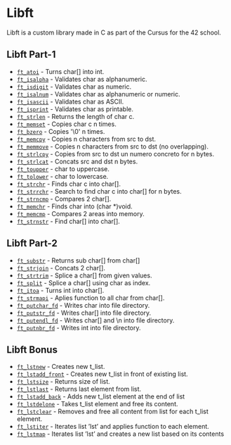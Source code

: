 # Libft

Libft is a custom library made in C as part of the Cursus for the 42 school.

## Libft Part-1

- [`ft_atoi`](ft_atoi.c)                  - Turns char[] into int.
- [`ft_isalpha`](ft_isalpha.c)            - Validates char as alphanumeric.
- [`ft_isdigit`](ft_isdigit.c)            - Validates char as numeric.
- [`ft_isalnum`](ft_isalnum.c)            - Validates char as alphanumeric or numeric.
- [`ft_isascii`](ft_isascii.c)            - Validates char as ASCII.
- [`ft_isprint`](ft_isprint.c)            - Validates char as printable.
- [`ft_strlen`](ft_strlen.c)              - Returns the length of char c.
- [`ft_memset`](ft_memset.c)              - Copies char c n times.
- [`ft_bzero`](ft_bzero.c)                - Copies '\0' n times. 
- [`ft_memcpy`](ft_memcpy.c)              - Copies n characters from src to dst.
- [`ft_memmove`](ft_memmove.c)            - Copies n characters from src to dst (no overlapping).
- [`ft_strlcpy`](ft_strlcpy.c)            - Copies from src to dst un numero concreto for n bytes.
- [`ft_strlcat`](ft_strlcat.c)            - Concats src and dst n bytes.
- [`ft_toupper`](ft_toupper.c)            - char to uppercase.
- [`ft_tolower`](ft_tolower.c)            - char to lowercase.
- [`ft_strchr`](ft_strchr.c)              - Finds char c into char[].
- [`ft_strrchr`](ft_strrchr.c)            - Search to find char c into char[] for n bytes.
- [`ft_strncmp`](ft_strncmp.c)            - Compares 2 char[].
- [`ft_memchr`](ft_memchr.c)              - Finds char into (char *)void.
- [`ft_memcmp`](ft_memcmp.c)              - Compares 2 areas into memory.
- [`ft_strnstr`](ft_strnstr.c)            - Find char[] into char[].

## Libft Part-2
- [`ft_substr`](ft_substr.c)	          - Returns sub char[] from char[]
- [`ft_strjoin`](ft_strjoin.c)	          - Concats 2 char[].
- [`ft_strtrim`](ft_strtrim.c)	          - Splice a char[] from given values.
- [`ft_split`](ft_split.c)	              - Splice a char[] using char as index.
- [`ft_itoa`](ft_itoa.c)	              - Turns int into char[]. 
- [`ft_strmapi`](ft_strmapi.c)            - Aplies function to all char from char[]. 
- [`ft_putchar_fd`](ft_putchar_fd.c)      - Writes char into file directory.
- [`ft_putstr_fd`](ft_putstr_fd.c)        - Writes char[] into file directory.
- [`ft_putendl_fd`](ft_putendl_fd.c)	  - Writes char[] and \n into file directory.
- [`ft_putnbr_fd`](ft_putnbr_fd.c)	      - Writes int into file directory.

## Libft Bonus
- [`ft_lstnew`](ft_lstnew.c)	           - Creates new t_list.
- [`ft_lstadd_front`](ft_lstadd_front.c)   - Creates new t_list in front of existing list.
- [`ft_lstsize`](ft_lstsize.c)	           - Returns size of list.
- [`ft_lstlast`](ft_lstlast.c)	           - Returns last element from list.
- [`ft_lstadd_back`](ft_lstadd_back.c)	   - Adds new t_list element at the end of list
- [`ft_lstdelone`](ft_lstdelone.c)	       - Takes t_list element and free its content.
- [`ft_lstclear`](ft_lstclear.c)	       - Removes and free all content from list for each t_list element.
- [`ft_lstiter`](ft_lstiter.c)	           - Iterates list ’lst’ and applies function to each element.
- [`ft_lstmap`](ft_lstmap.c)			   - Iterates list ’lst’ and creates a new list based on its contents
